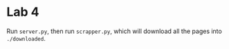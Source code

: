 # Lab 4

Run `server.py`, then run `scrapper.py`, which will download all the pages into `./downloaded`.
